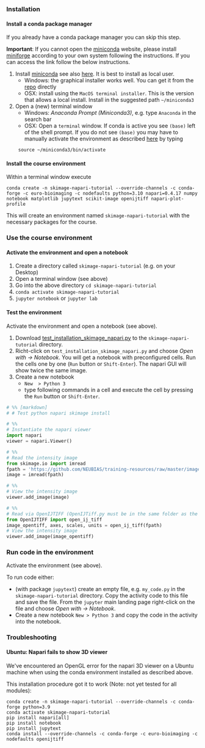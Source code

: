 ### Installation

#### Install a conda package manager

If you already have a conda package manager you can skip this step.


**Important**: If you cannot open the [miniconda](https://www.anaconda.com/docs/getting-started/miniconda/main) website, please install [miniforge](https://github.com/conda-forge/miniforge) according to your own system following the instructions. If you can access the link follow the below instructions.


1. Install [miniconda](https://www.anaconda.com/docs/getting-started/miniconda/main) see also [here](https://www.anaconda.com/docs/getting-started/miniconda/install). It is best to install as local user.
	* Windows: the graphical installer works well. You can get it from the [repo](https://repo.anaconda.com/miniconda/) directly
	* OSX: install using the `MacOS terminal installer`. This is the version that allows a local install. Install in the suggested path `~/miniconda3`
1. Open a (new) terminal window
	* Windows: *Anaconda Prompt (Miniconda3)*, e.g. type `Anaconda` in the search bar
	* OSX: Open a `terminal` window. If conda is active you see `(base)` left of the shell prompt. If you do not see `(base)` you may have to manually activate the environment as described [here](https://www.anaconda.com/docs/getting-started/miniconda/install#quickstart-install-instructions) by typing
	```
	 source ~/miniconda3/bin/activate
	```

#### Install the course environment 

Within a terminal window execute
  
```
conda create -n skimage-napari-tutorial --override-channels -c conda-forge -c euro-bioimaging -c nodefaults python=3.10 napari=0.4.17 numpy notebook matplotlib jupytext scikit-image openijtiff napari-plot-profile
```

This will create an environment named `skimage-napari-tutorial` with the necessary packages for the course.

### Use the course environment

#### Activate the environment and open a notebook 

1. Create a directory called `skimage-napari-tutorial` (e.g. on your Desktop)
1. Open a terminal window (see above)
1. Go into the above directory `cd skimage-napari-tutorial`
1. `conda activate skimage-napari-tutorial`
1. `jupyter notebook` or `jupyter lab`

#### Test the environment

Activate the environment and open a notebook (see above).

1. Download [test_installation_skimage_napari.py](https://neubias.github.io/training-resources/functions/test_installation_skimage_napari.py) to
the `skimage-napari-tutorial` directory.
1. Richt-click on `test_installation_skimage_napari.py` and choose _Open with -> Notebook_. You will get a notebook with preconfigured cells. Run the cells one by one (`Run` button or `Shift-Enter`). The napari GUI will show twice the same image.
1. Create a new notebook
	- `New  > Python 3`
    - type following commands in a cell and execute the cell by pressing the `Run` button or `Shift-Enter`.


``` python
# %% [markdown]
# # Test python napari skimage install

# %%
# Instantiate the napari viewer
import napari
viewer = napari.Viewer()

# %%
# Read the intensity image
from skimage.io import imread
fpath = 'https://github.com/NEUBIAS/training-resources/raw/master/image_data/xy_8bit__two_cells.tif'
image = imread(fpath)

# %%
# View the intensity image
viewer.add_image(image)

# %%
# Read via OpenIJTIFF (OpenIJTiff.py must be in the same folder as the notebook path)
from OpenIJTIFF import open_ij_tiff
image_opentiff, axes, scales, units = open_ij_tiff(fpath)
# View the intensity image
viewer.add_image(image_opentiff)
```

### Run code in the environment

Activate the environment (see above).

To run code either:
 * (with package `jupytext`) create an empty file, e.g. `my_code.py` in the `skimage-napari-tutorial` directory.
	Copy the activity code to this file and save the file. From the `jupyter` main landing page right-click on the file and choose _Open with -> Notebook_.
 *  Create a new notebook `New > Python 3` and copy the code in the activity into the notebook.

### Troubleshooting

#### Ubuntu: Napari fails to show 3D viewer

We've encountered an OpenGL error for the napari 3D viewer on a Ubuntu machine when using the conda environment installed as described above. 

This installation procedure got it to work (Note: not yet tested for all modules):

```
conda create -n skimage-napari-tutorial --override-channels -c conda-forge python=3.9
conda activate skimage-napari-tutorial
pip install napari[all]
pip install notebook
pip install jupytext
conda install --override-channels -c conda-forge -c euro-bioimaging -c nodefaults openijtiff
```
